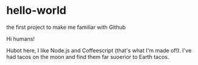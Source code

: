 # hello-world
the first project to make me familiar with Github

Hi humans!

Hubot here, I like Node.js and Coffeescript (that's what I'm made of!).
I've had tacos on the moon and find them far suoerior to Earth tacos.

